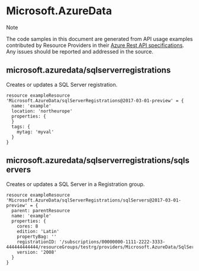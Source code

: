 # Microsoft.AzureData
  
> [!NOTE]
> The code samples in this document are generated from API usage examples contributed by Resource Providers in their [Azure Rest API specifications](https://github.com/Azure/azure-rest-api-specs). Any issues should be reported and addressed in the source.


## microsoft.azuredata/sqlserverregistrations

Creates or updates a SQL Server registration.
```bicep
resource exampleResource 'Microsoft.AzureData/sqlServerRegistrations@2017-03-01-preview' = {
  name: 'example'
  location: 'northeurope'
  properties: {
  }
  tags: {
    mytag: 'myval'
  }
}
```

## microsoft.azuredata/sqlserverregistrations/sqlservers

Creates or updates a SQL Server in a Registration group.
```bicep
resource exampleResource 'Microsoft.AzureData/sqlServerRegistrations/sqlServers@2017-03-01-preview' = {
  parent: parentResource 
  name: 'example'
  properties: {
    cores: 8
    edition: 'Latin'
    propertyBag: ''
    registrationID: '/subscriptions/00000000-1111-2222-3333-444444444444/resourceGroups/testrg/providers/Microsoft.AzureData/SqlServerRegistrations/testsqlregistration'
    version: '2008'
  }
}
```
